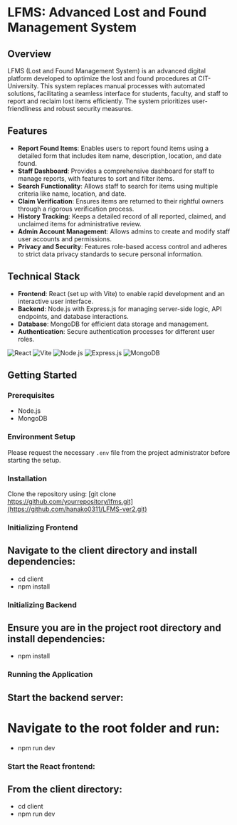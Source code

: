 # LFMS: Advanced Lost and Found Management System

## Overview
LFMS (Lost and Found Management System) is an advanced digital platform developed to optimize the lost and found procedures at CIT-University. This system replaces manual processes with automated solutions, facilitating a seamless interface for students, faculty, and staff to report and reclaim lost items efficiently. The system prioritizes user-friendliness and robust security measures.

## Features
- **Report Found Items**: Enables users to report found items using a detailed form that includes item name, description, location, and date found.
- **Staff Dashboard**: Provides a comprehensive dashboard for staff to manage reports, with features to sort and filter items.
- **Search Functionality**: Allows staff to search for items using multiple criteria like name, location, and date.
- **Claim Verification**: Ensures items are returned to their rightful owners through a rigorous verification process.
- **History Tracking**: Keeps a detailed record of all reported, claimed, and unclaimed items for administrative review.
- **Admin Account Management**: Allows admins to create and modify staff user accounts and permissions.
- **Privacy and Security**: Features role-based access control and adheres to strict data privacy standards to secure personal information.

## Technical Stack
- **Frontend**: React (set up with Vite) to enable rapid development and an interactive user interface.
- **Backend**: Node.js with Express.js for managing server-side logic, API endpoints, and database interactions.
- **Database**: MongoDB for efficient data storage and management.
- **Authentication**: Secure authentication processes for different user roles.

![React](https://img.shields.io/badge/-React-20232A?style=for-the-badge&logo=react&logoColor=61DAFB)
![Vite](https://img.shields.io/badge/-Vite-B73BFE?style=for-the-badge&logo=vite&logoColor=FFD62E)
![Node.js](https://img.shields.io/badge/-Node.js-339933?style=for-the-badge&logo=nodedotjs&logoColor=white)
![Express.js](https://img.shields.io/badge/-Express.js-000000?style=for-the-badge&logo=express&logoColor=white)
![MongoDB](https://img.shields.io/badge/-MongoDB-47A248?style=for-the-badge&logo=mongodb&logoColor=white)

## Getting Started

### Prerequisites
- Node.js
- MongoDB

### Environment Setup
Please request the necessary `.env` file from the project administrator before starting the setup.

### Installation
Clone the repository using:
[git clone https://github.com/yourrepository/lfms.git](https://github.com/hanako0311/LFMS-ver2.git)

### Initializing Frontend
## Navigate to the client directory and install dependencies:
- cd client
- npm install

### Initializing Backend
## Ensure you are in the project root directory and install dependencies:
- npm install

### Running the Application
## Start the backend server:
# Navigate to the root folder and run:
- npm run dev

### Start the React frontend:
## From the client directory:
- cd client
- npm run dev



